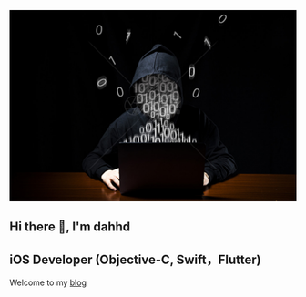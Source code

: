 ![alt README header](https://raw.githubusercontent.com/dahhd/dahhd/master/assert/my_header_.png)

## Hi there 👋, l'm dahhd
## iOS Developer (Objective-C, Swift，Flutter)

Welcome to my [blog](https://www.965.one)
